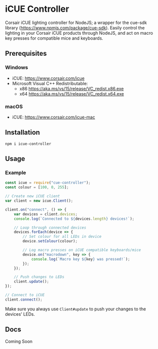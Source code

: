 # iCUE Controller
Corsair iCUE lighting controller for NodeJS; a wrapper for the cue-sdk library (https://www.npmjs.com/package/cue-sdk). Easily  control the lighting in your Corsair iCUE products through NodeJS, and act on macro key presses for compatible mice and keyboards.

## Prerequisites
### Windows
- iCUE: https://www.corsair.com/icue
- Microsoft Visual C++ Redistributable:
    - x86 https://aka.ms/vs/15/release/VC_redist.x86.exe
    - x64 https://aka.ms/vs/15/release/VC_redist.x64.exe
### macOS
- iCUE: https://www.corsair.com/icue-mac

## Installation
```terminal
npm i icue-controller
```  
  
## Usage
### Example
```js
const icue = require("cue-controller");
const colour = [100, 0, 255];

// Create new iCUE client
var client = new icue.Client();

client.on("connect", () => {
    var devices = client.devices;
    console.log(`Connected to ${devices.length} devices!`);

    // Loop through connected devices
    devices.forEach(device => {
        // Set colour for all LEDs in device
        device.setColour(colour);

        // Log macro presses on iCUE compatible keyboards/mice
        device.on("macrodown", key => {
            console.log(`Macro key ${key} was pressed!`);
        });
    });

    // Push changes to LEDs
    client.update();
});

// Connect to iCUE
client.connect();
```

Make sure you always use `Client#update` to push your changes to the devices' LEDs.

## Docs
Coming Soon